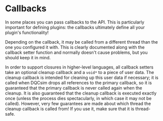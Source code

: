 # Callbacks

In some places you can pass callbacks to the API. This is particularly
important for defining plugins: the callbacks ultimately define all your
plugin's functionality!

Depending on the callback, it may be called from a different thread than
the one you configured it with. This is clearly documented along with the
callback setter function and normally doesn't cause problems, but you should
keep it in mind.

In order to support closures in higher-level languages, all callback
setters take an optional cleanup callback and a `void*` to a piece of user
data. The cleanup callback is intended for cleaning up this user data if
necessary; it is called when DQCsim drops all references to the primary
callback, so it is guaranteed that the primary callback is never called
again when the cleanup. It is also guaranteed that the cleanup callback
is executed exactly once (unless the process dies spectacularly, in which
case it may not be called). However, very few guarantees are made about
which thread the cleanup callback is called from! If you use it, make sure
that it is thread-safe.
